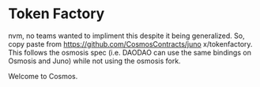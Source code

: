 # Token Factory

nvm, no teams wanted to impliment this despite it being generalized. So, copy paste from https://github.com/CosmosContracts/juno x/tokenfactory. This follows the osmosis spec (i.e. DAODAO can use the same bindings on Osmosis and Juno) while not using the osmosis fork. 

Welcome to Cosmos.
